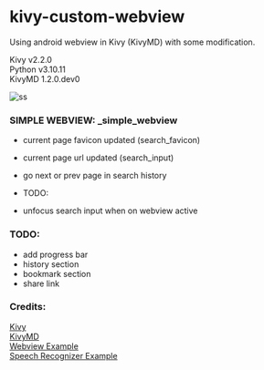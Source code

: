 # kivy-custom-webview
Using android webview in Kivy (KivyMD) with some modification.  
  
Kivy v2.2.0  
Python v3.10.11  
KivyMD 1.2.0.dev0  

![ss](https://github.com/arncode90/kivy-custom-webview/assets/48113758/1fc57eaf-cba2-4369-a228-fdd47867623a)

  
### SIMPLE WEBVIEW: _simple_webview  
- current page favicon updated (search_favicon)
- current page url updated (search_input)
- go next or prev page in search history

- TODO:
- unfocus search input when on webview active

### TODO:  
- add progress bar
- history section
- bookmark section
- share link

### Credits:
[Kivy](https://github.com/kivy/kivy)  
[KivyMD](https://github.com/kivymd/KivyMD)  
[Webview Example](https://github.com/Android-for-Python/Webview-Example)  
[Speech Recognizer Example](https://github.com/Android-for-Python/speech_recognizer_example)


